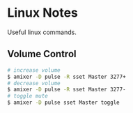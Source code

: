 # Linux Notes
Useful linux commands.

## Volume Control
```bash
# increase volume
$ amixer -D pulse -R sset Master 3277+
# decrease volume
$ amixer -D pulse -R sset Master 3277-
# toggle mute
$ amixer -D pulse sset Master toggle
```
